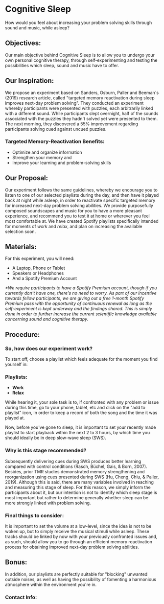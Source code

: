# Cognitive Sleep

How would you feel about increasing your problem solving skills through sound and music, while asleep?

## Objectives:

Our main objective behind Cognitive Sleep is to allow you to undergo your own personal cognitive therapy, through self-experimenting and testing the possibilities which sleep, sound and music have to offer.

## Our Inspiration:

We propose an experiment based on Sanders, Osburn, Paller and Beeman´s (2019) research article, called "targeted memory reactivation during sleep improves next-day problem solving". They conducted an experiment whereby participants were presented with puzzles, each arbitrarily linked with a different sound. While participants slept overnight, half of the sounds associated with the puzzles they hadn't solved yet were presented to them. The next morning, they discovered a 55% improvement regarding participants solving cued against uncued puzzles.

### Targeted Memory-Reactivation Benefits:

- Optimize and organize information
- Strengthen your memory and
- Improve your learning and problem-solving skills 

## Our Proposal:

Our experiment follows the same guidelines, whereby we encourage you to listen to one of our selected playlists during the day, and then have it played back at night while asleep, in order to reactivate specific targeted memory for increased next-day problem solving abilities. We provide purposefully composed soundscapes and music for you to have a more pleasant experience, and recommend you to test it at home or wherever you feel most comfortable at. We have created Spotify playlists specifically intended for moments of _work_ and _relax_, and plan on increasing the available selection soon. 

## Materials:
For this experiment, you will need:

- A Laptop, Phone or Tablet
- Speakers or Headphones
- And a Spotify Premium Account

_*We require participants to have a Spotify Premium account, though if you currently don't have one, there's no need to worry. As part of our incentive towards fellow participants, we are giving out a free 1-month Spotify Premium pass with the opportunity of continuous renewal as long as the self-experiment is kept underway and the findings shared. This is simply done in order to further increase the current scientific knowledge available concerning sound and cognitive therapy._


## Procedure:

### So, how does our experiment work? 

To start off, choose a playlist which feels adequate for the moment you find yourself in:

### Playlists:

- **Work**
- **Relax**

While hearing it, your sole task is to, if confronted with any problem or issue during this time, go to your phone, tablet, etc and click on the "add to playlist" icon, in order to keep a record of both the song and the time it was played at.

Now, before you've gone to sleep, it is important to set your recently made playlist to start playback within the next 2 to 3 hours, by which time you should ideally be in deep slow-wave sleep (SWS). 

### Why is this stage recommended?

Subsequently delivering cues during SWS produces better learning compared with control conditions (Rasch, Büchel, Gais, & Born, 2007). Besides, prior TMR studies demonstrated memory strengthening and reorganization using cues presented during SWS (Hu, Cheng, Chiu, & Paller, 2019). Although this is said, there are many variables involved in reaching and measuring this stage of sleep. For this reason, we simply inform the participants about it, but our intention is not to identify which sleep stage is most important but rather to determine generally whether sleep can be more strongly linked with problem solving.

### Final things to consider:

It is important to set the volume at a low-level, since the idea is not to be woken up, but to simply receive the musical stimuli while asleep. These tracks should be linked by now with your previously confronted issues and, as such, should allow you to go through an efficient memory reactivation process for obtaining improved next-day problem solving abilities. 

## Bonus:

In addition, our playlists are perfectly suitable for "blocking" unwanted outside noises, as well as having the possibility of fomenting a harmonious atmosphere within the environment you're in.

### Contact Info: 
